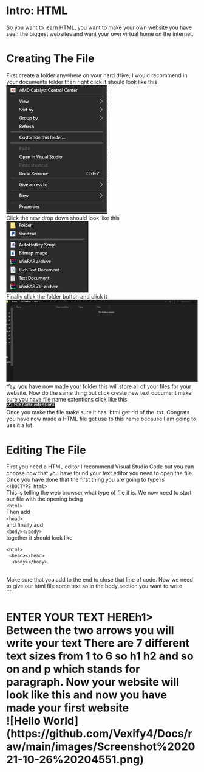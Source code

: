 # Intro: HTML
So you want to learn HTML, you want to make your own website you have seen the biggest websites and want your own virtual home on the internet.
# Creating The File
First create a folder anywhere on your hard drive, I would recommend in your documents folder then right click it should look like this
<br>
![New Folder](https://github.com/Vexify4/Docs/raw/main/images/image.png)
<br>
Click the new drop down should look like this 
<br>
![New Folder](https://github.com/Vexify4/Docs/raw/main/images/Screenshot%202021-10-26%20200944.png)
<br>
Finally click the folder button and click it
![New Folder](https://github.com/Vexify4/Docs/raw/main/images/Screenshot%202021-10-26%20201216.png)
Yay, you have now made your folder this will store all of your files for your website.
Now do the same thing but click create new text document make sure you have file name extentions click like this
<br>
![New File](https://github.com/Vexify4/Docs/raw/main/images/Screenshot%202021-10-26%20201954.png)
<br>
Once you make the file make sure it has .html get rid of the .txt. Congrats you have now made a HTML file get use to this name because I am going to use it a lot
# Editing The File
First you need a HTML editor I recommend Visual Studio Code but you can choose now that you have found your text editor you need to open the file. Once you have done that the first thing you are going to type is
<br>
`<!DOCTYPE html>`
<br>
This is telling the web browser what type of file it is. We now need to start our file with the opening being
<br>
`<html>`
<br>
Then add
<br>
`<head>`
<br>
and finally add
<br>
`<body></body>`
<br>
together it should look like
<br>
```
<html>
 <head></head>
  <body></body>
```
<br>
Make sure that you add to the end to close that line of code. Now we need to give our html file some text so in the body section you want to write
<br>
```
<h1>ENTER YOUR TEXT HERE</>h1>
<br>
Between the two arrows you will write your text
There are 7 different text sizes from 1 to 6 so h1 h2 and so on and p which stands for paragraph.
Now your website will look like this and now you have made your first website
<br>
![Hello World](https://github.com/Vexify4/Docs/raw/main/images/Screenshot%202021-10-26%20204551.png)
<br>




